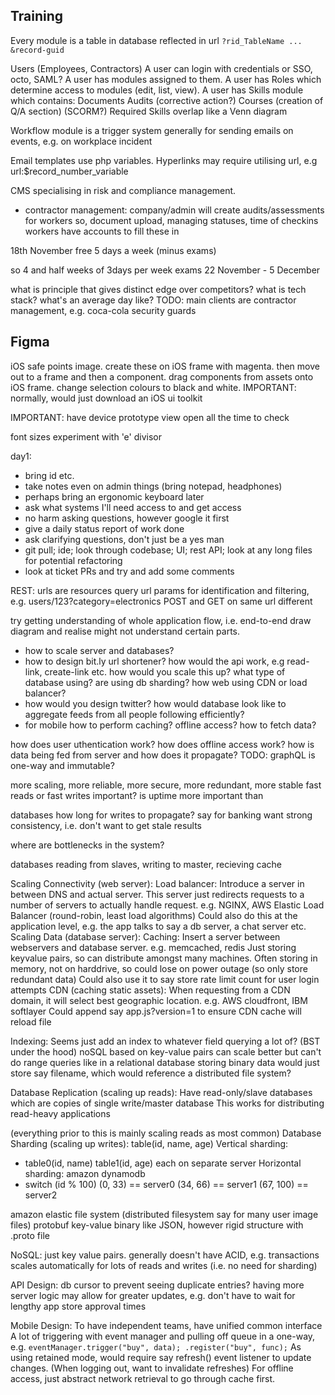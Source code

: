 <!-- SPDX-License-Identifier: zlib-acknowledgement -->
## Training
Every module is a table in database
reflected in url `?rid_TableName ... &record-guid`

Users (Employees, Contractors)
A user can login with credentials or SSO, octo, SAML?
A user has modules assigned to them.
A user has Roles which determine access to modules (edit, list, view).
A user has Skills module which contains:
     Documents
     Audits (corrective action?) 
     Courses (creation of Q/A section) (SCORM?)
Required Skills overlap like a Venn diagram

Workflow module is a trigger system generally for sending emails on events, e.g. on workplace incident

Email templates use php variables. 
Hyperlinks may require utilising url, e.g url:$record_number_variable






CMS specialising in risk and compliance management.
  - contractor management:
     company/admin will create audits/assessments for workers
     so, document upload, managing statuses, time of checkins
     workers have accounts to fill these in

18th November free 5 days a week (minus exams)

so 4 and half weeks of 3days per week
exams 22 November - 5 December

what is principle that gives distinct edge over competitors?
what is tech stack?
what's an average day like?
TODO: main clients are contractor management, e.g. coca-cola security guards 



## Figma
iOS safe points image.
create these on iOS frame with magenta.
then move out to a frame and then a component.
drag components from assets onto iOS frame.
change selection colours to black and white.
IMPORTANT: normally, would just download an iOS ui toolkit

IMPORTANT: have device prototype view open all the time to check

font sizes experiment with 'e' divisor







day1:
  - bring id etc.
  - take notes even on admin things (bring notepad, headphones)
  - perhaps bring an ergonomic keyboard later
  - ask what systems I'll need access to and get access
  - no harm asking questions, however google it first
  - give a daily status report of work done
  - ask clarifying questions, don't just be a yes man
  - git pull; ide; look through codebase; UI; rest API; 
    look at any long files for potential refactoring
  - look at ticket PRs and try and add some comments





REST:
  urls are resources
  query url params for identification and filtering, e.g. users/123?category=electronics
  POST and GET on same url different

try getting understanding of whole application flow, i.e. end-to-end
draw diagram and realise might not understand certain parts.
  - how to scale server and databases?
  - how to design bit.ly url shortener? how would the api work, e.g read-link, create-link etc.
    how would you scale this up? what type of database using? are using db sharding?
    how web using CDN or load balancer?
  - how would you design twitter? how would database look like to aggregate feeds from all people following efficiently?
  - for mobile how to perform caching? offline access? how to fetch data?

how does user uthentication work?
how does offline access work?
how is data being fed from server and how does it propagate?
TODO: graphQL is one-way and immutable?

more scaling, more reliable, more secure, more redundant, more stable
fast reads or fast writes important?
is uptime more important than 

databases how long for writes to propagate?
say for banking want strong consistency, i.e. don't want to get stale results

where are bottlenecks in the system?

databases reading from slaves, writing to master, recieving cache

Scaling Connectivity (web server):
Load balancer:
  Introduce a server in between DNS and actual server.
  This server just redirects requests to a number of servers to actually handle request.
  e.g. NGINX, AWS Elastic Load Balancer (round-robin, least load algorithms)
  Could also do this at the application level, e.g. the app talks to say a db server, a chat server etc.
Scaling Data (database server):
Caching:
  Insert a server between webservers and database server.
  e.g. memcached, redis
  Just storing keyvalue pairs, so can distribute amongst many machines.
  Often storing in memory, not on harddrive, so could lose on power outage (so only store redundant data)
  Could also use it to say store rate limit count for user login attempts
CDN (caching static assets):
  When requesting from a CDN domain, it will select best geographic location.
  e.g. AWS cloudfront, IBM softlayer 
  Could append say app.js?version=1 to ensure CDN cache will reload file

Indexing:
  Seems just add an index to whatever field querying a lot of? (BST under the hood)
  noSQL based on key-value pairs can scale better but can't do range queries like in a relational database
  storing binary data would just store say filename, which would reference a distributed file system?
   
Database Replication (scaling up reads):
Have read-only/slave databases which are copies of single write/master database
This works for distributing read-heavy applications

(everything prior to this is mainly scaling reads as most common)
Database Sharding (scaling up writes):
table(id, name, age)
Vertical sharding:
  - table0(id, name)
    table1(id, age)
    each on separate server
Horizontal sharding:
  amazon dynamodb
  - switch (id % 100)
    (0, 33) == server0
    (34, 66) == server1
    (67, 100) == server2


amazon elastic file system (distributed filesystem say for many user image files)
protobuf key-value binary like JSON, however rigid structure with .proto file 

NoSQL:
just key value pairs.
generally doesn't have ACID, e.g. transactions
scales automatically for lots of reads and writes (i.e. no need for sharding)

API Design:
db cursor to prevent seeing duplicate entries?
having more server logic may allow for greater updates, e.g. don't have to wait for lengthy app store approval times

Mobile Design:
To have independent teams, have unified common interface
A lot of triggering with event manager and pulling off queue in a one-way, e.g. `eventManager.trigger("buy", data); .register("buy", func);`
As using retained mode, would require say refresh() event listener to update changes.
(When logging out, want to invalidate refreshes)
For offline access, just abstract network retrieval to go through cache first.

